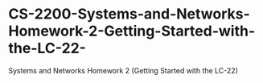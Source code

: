 # CS-2200-Systems-and-Networks-Homework-2-Getting-Started-with-the-LC-22-
Systems and Networks Homework 2 (Getting Started with the LC-22)
